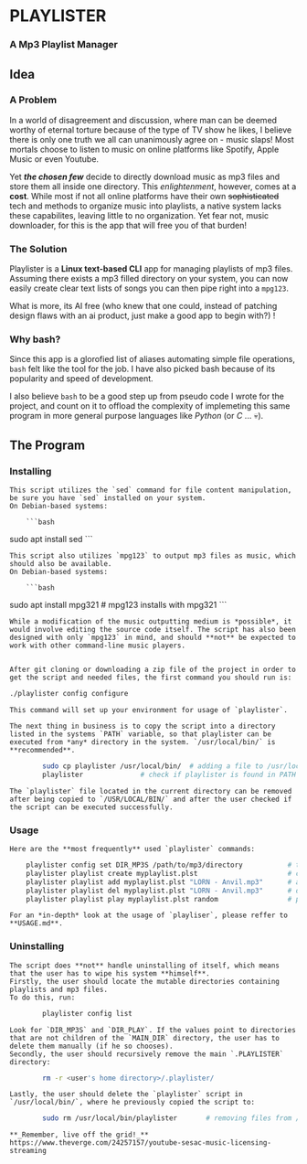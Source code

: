 # PLAYLISTER
### A Mp3 Playlist Manager
## Idea
### A Problem
In a world of disagreement and discussion, where man can be deemed worthy of eternal torture because of the type of TV show he likes, I believe there is only one truth we all can unanimously agree on - music slaps! Most mortals choose to listen to music on online platforms like Spotify, Apple Music or even Youtube.

Yet **_the chosen few_** decide to directly download music as mp3 files and store them all inside one directory. This _enlightenment_, however, comes at a **cost**. While most if not all online platforms have their own ~~sophisticated~~ tech and methods to organize music into playlists, a native system lacks these capabilites, leaving little to no organization. Yet fear not, music downloader, for this is the app that will free you of that burden!
### The Solution
Playlister is a **Linux text-based CLI** app for managing playlists of mp3 files. Assuming there exists a mp3 filled directory on your system, you can now easily create clear text lists of songs you can then pipe right into a `mpg123`. 

What is more, its AI free (who knew that one could, instead of patching design flaws with an ai product, just make a good app to begin with?) !
### Why bash?
Since this app is a glorofied list of aliases automating simple file operations, `bash` felt like the tool for the job. I have also picked bash because of its popularity and speed of development. 

I also believe `bash` to be a good step up from pseudo code I wrote for the project, and count on it to offload the complexity of implemeting this same program in more general purpose languages like *Python* (or *C* ... :skull:).
## The Program
### Installing
	This script utilizes the `sed` command for file content manipulation, be sure you have `sed` installed on your system.
	On Debian-based systems:

		```bash
sudo apt install sed
        ```

	This script also utilizes `mpg123` to output mp3 files as music, which should also be available.
	On Debian-based systems:

		```bash
sudo apt install mpg321 # mpg123 installs with mpg321
        ```

	While a modification of the music outputting medium is *possible*, it would involve editing the source code itself. The script has also been designed with only `mpg123` in mind, and should **not** be expected to work with other command-line music players.
	
	
	After git cloning or downloading a zip file of the project in order to get the script and needed files, the first command you should run is:

```bash
./playlister config configure
```

	This command will set up your environment for usage of `playlister`.
	
	The next thing in business is to copy the script into a directory listed in the systems `PATH` variable, so that playlister can be executed from *any* directory in the system. `/usr/local/bin/` is **recommended**.

```bash
		sudo cp playlister /usr/local/bin/	# adding a file to /usr/local/bin requires root privliges
		playlister				# check if playlister is found in PATH (should return "no options given!" error)
```

	The `playlister` file located in the current directory can be removed after being copied to `/USR/LOCAL/BIN/` and after the user checked if the script can be executed successfully.
	
### Usage

	Here are the **most frequently** used `playlister` commands:

```bash
	playlister config set DIR_MP3S /path/to/mp3/directory			# tell playlister where mp3s are
	playlister playlist create myplaylist.plst				        # create a plalist
	playlister playlist add myplaylist.plst "LORN - Anvil.mp3"	    # add an entry to a playlist
	playlister playlist del myplaylist.plst "LORN - Anvil.mp3"	    # del(ete) an entry from a playlist
	playlister playlist play myplaylist.plst random			        # play a playlist randomly
```

	For an *in-depth* look at the usage of `playliser`, please reffer to **USAGE.md**.
### Uninstalling
	The script does **not** handle uninstalling of itself, which means that the user has to wipe his system **himself**.
	Firstly, the user should locate the mutable directories containing playlists and mp3 files.
	To do this, run:

```bash
		playlister config list
```

	Look for `DIR_MP3S` and `DIR_PLAY`. If the values point to directories that are not children of the `MAIN_DIR` directory, the user has to delete them manually (if he so chooses).
	Secondly, the user should recursively remove the main `.PLAYLISTER` directory:

```bash
		rm -r <user's home directory>/.playlister/
```

	Lastly, the user should delete the `playlister` script in `/usr/local/bin/`, where he previously copied the script to:

```bash
		sudo rm /usr/local/bin/playlister		# removing files from /usr/local/bin requres root
```

	**_Remember, live off the grid!_**
	https://www.theverge.com/24257157/youtube-sesac-music-licensing-streaming
